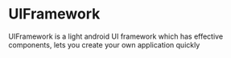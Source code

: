 # UIFramework

UIFramework is a light android UI framework which has effective components, lets you create your own application quickly





